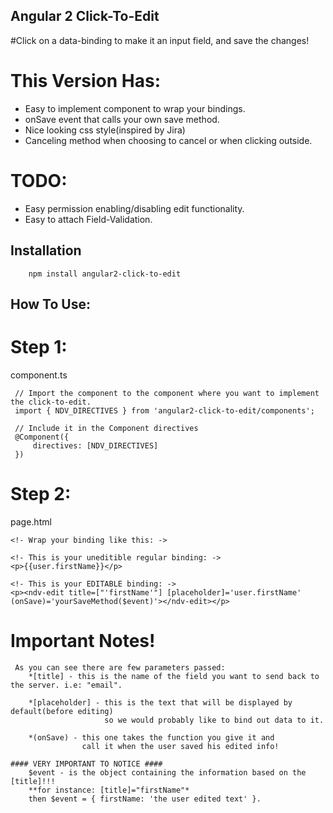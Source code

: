 
## Angular 2 Click-To-Edit
#Click on a data-binding to make it an input field, and save the changes!

# This Version Has:

- Easy to implement component to wrap your bindings.
- onSave event that calls your own save method.
- Nice looking css style(inspired by Jira)
- Canceling method when choosing to cancel or when clicking outside.

# TODO:

- Easy permission enabling/disabling edit functionality.
- Easy to attach Field-Validation. 


## Installation
```
    npm install angular2-click-to-edit
```

## How To Use:  

# Step 1:
component.ts
```
 // Import the component to the component where you want to implement the click-to-edit.
 import { NDV_DIRECTIVES } from 'angular2-click-to-edit/components';

 // Include it in the Component directives
 @Component({
 	 directives: [NDV_DIRECTIVES]
 })

```

# Step 2:
page.html  
```
<!- Wrap your binding like this: ->

<!- This is your uneditible regular binding: ->
<p>{{user.firstName}}</p>

<!- This is your EDITABLE binding: ->
<p><ndv-edit title=["'firstName'"] [placeholder]='user.firstName' (onSave)='yourSaveMethod($event)'></ndv-edit></p>

```
# Important Notes!

```
 As you can see there are few parameters passed:
	*[title] - this is the name of the field you want to send back to the server. i.e: "email".

	*[placeholder] - this is the text that will be displayed by default(before editing)
					 so we would probably like to bind out data to it.

	*(onSave) - this one takes the function you give it and 
				call it when the user saved his edited info!

#### VERY IMPORTANT TO NOTICE ####
	$event - is the object containing the information based on the [title]!!! 
	**for instance: [title]="firstName"*
	then $event = { firstName: 'the user edited text' }.
```